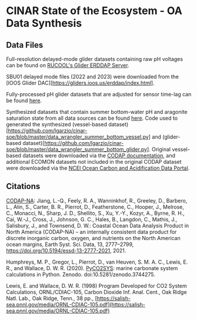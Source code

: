 # CINAR State of the Ecosystem - OA Data Synthesis

## Data Files
Full-resolution delayed-mode glider datasets containing raw pH voltages can be found on [RUCOOL's Glider ERDDAP Server](http://slocum-data.marine.rutgers.edu/erddap/index.html).

SBU01 delayed mode files (2022 and 2023) were downloaded from the [IOOS Glider DAC][https://gliders.ioos.us/erddap/index.html].

Fully-processed pH glider datasets that are adjusted for sensor time-lag can be found [here](https://marine.rutgers.edu/~lgarzio/cinar_soe/glider_data/).

Synthesized datasets that contain summer bottom-water pH and aragonite saturation state from all data sources can be found [here](https://marine.rutgers.edu/~lgarzio/cinar_soe/bottom_water_data/). Code used to generated the synthesized (vessel-based dataset)[https://github.com/lgarzio/cinar-soe/blob/master/data_wrangler_summer_bottom_vessel.py] and (glider-based dataset)[https://github.com/lgarzio/cinar-soe/blob/master/data_wrangler_summer_bottom_glider.py]. Original vessel-based datasets were downloaded via the [CODAP documentation](https://essd.copernicus.org/articles/13/2777/2021/), and additional ECOMON datasets not included in the original CODAP dataset were downloaded via the [NCEI Ocean Carbon and Acidification Data Portal](https://www.ncei.noaa.gov/access/ocean-carbon-acidification-data-system-portal/).


## Citations
[CODAP-NA](https://essd.copernicus.org/articles/13/2777/2021/): Jiang, L.-Q., Feely, R. A., Wanninkhof, R., Greeley, D., Barbero, L., Alin, S., Carter, B. R., Pierrot, D., Featherstone, C., Hooper, J., Melrose, C., Monacci, N., Sharp, J. D., Shellito, S., Xu, Y.-Y., Kozyr, A., Byrne, R. H., Cai, W.-J., Cross, J., Johnson, G. C., Hales, B., Langdon, C., Mathis, J., Salisbury, J., and Townsend, D. W.: Coastal Ocean Data Analysis Product in North America (CODAP-NA) – an internally consistent data product for discrete inorganic carbon, oxygen, and nutrients on the North American ocean margins, Earth Syst. Sci. Data, 13, 2777–2799, https://doi.org/10.5194/essd-13-2777-2021, 2021.

Humphreys, M. P., Gregor, L., Pierrot, D., van Heuven, S. M. A. C., Lewis, E. R., and Wallace, D. W. R. (2020). [PyCO2SYS](https://pypi.org/project/PyCO2SYS/): marine carbonate system calculations in Python. Zenodo. doi:10.5281/zenodo.3744275.

Lewis, E. and Wallace, D. W. R. (1998) Program Developed for CO2 System Calculations, ORNL/CDIAC-105, Carbon Dioxide Inf. Anal. Cent., Oak Ridge Natl. Lab., Oak Ridge, Tenn., 38 pp., [https://salish-sea.pnnl.gov/media/ORNL-CDIAC-105.pdf](https://salish-sea.pnnl.gov/media/ORNL-CDIAC-105.pdf)